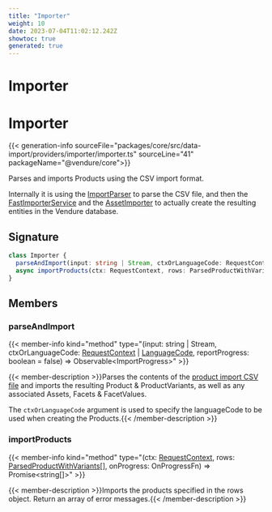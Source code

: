 ```yaml
---
title: "Importer"
weight: 10
date: 2023-07-04T11:02:12.242Z
showtoc: true
generated: true
---
```

<!-- This file was generated from the Vendure source. Do not modify. Instead, re-run the "docs:build" script -->

# Importer
<div class="symbol">


# Importer

{{< generation-info sourceFile="packages/core/src/data-import/providers/importer/importer.ts" sourceLine="41" packageName="@vendure/core">}}

Parses and imports Products using the CSV import format.

Internally it is using the <a href='/typescript-api/import-export/import-parser#importparser'>ImportParser</a> to parse the CSV file, and then the
<a href='/typescript-api/import-export/fast-importer-service#fastimporterservice'>FastImporterService</a> and the <a href='/typescript-api/import-export/asset-importer#assetimporter'>AssetImporter</a> to actually create the resulting
entities in the Vendure database.

## Signature

```TypeScript
class Importer {
  parseAndImport(input: string | Stream, ctxOrLanguageCode: RequestContext | LanguageCode, reportProgress: boolean = false) => Observable<ImportProgress>;
  async importProducts(ctx: RequestContext, rows: ParsedProductWithVariants[], onProgress: OnProgressFn) => Promise<string[]>;
}
```
## Members

### parseAndImport

{{< member-info kind="method" type="(input: string | Stream, ctxOrLanguageCode: <a href='/typescript-api/request/request-context#requestcontext'>RequestContext</a> | <a href='/typescript-api/common/language-code#languagecode'>LanguageCode</a>, reportProgress: boolean = false) => Observable&#60;ImportProgress&#62;"  >}}

{{< member-description >}}Parses the contents of the [product import CSV file](/docs/developer-guide/importing-product-data/#product-import-format) and imports
the resulting Product & ProductVariants, as well as any associated Assets, Facets & FacetValues.

The `ctxOrLanguageCode` argument is used to specify the languageCode to be used when creating the Products.{{< /member-description >}}

### importProducts

{{< member-info kind="method" type="(ctx: <a href='/typescript-api/request/request-context#requestcontext'>RequestContext</a>, rows: <a href='/typescript-api/import-export/import-parser#parsedproductwithvariants'>ParsedProductWithVariants</a>[], onProgress: OnProgressFn) => Promise&#60;string[]&#62;"  >}}

{{< member-description >}}Imports the products specified in the rows object. Return an array of error messages.{{< /member-description >}}


</div>
